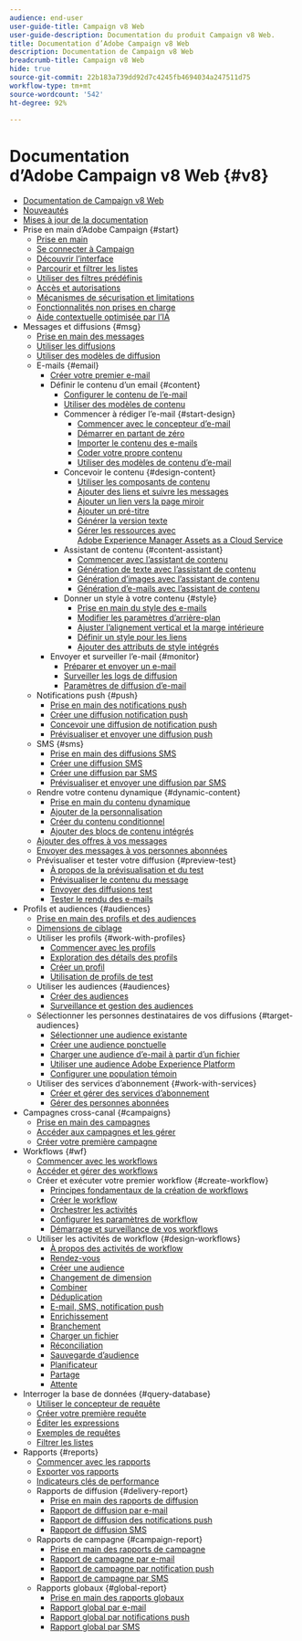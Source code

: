 ```yaml
---
audience: end-user
user-guide-title: Campaign v8 Web
user-guide-description: Documentation du produit Campaign v8 Web.
title: Documentation d’Adobe Campaign v8 Web
description: Documentation de Campaign v8 Web
breadcrumb-title: Campaign v8 Web
hide: true
source-git-commit: 22b183a739dd92d7c4245fb4694034a247511d75
workflow-type: tm+mt
source-wordcount: '542'
ht-degree: 92%

---
```



# Documentation d’Adobe Campaign v8 Web {#v8}

+ [Documentation de Campaign v8 Web](campaign-web-home.md)
+ [Nouveautés](rn/whats-new.md)
+ [Mises à jour de la documentation](rn/documentation-updates.md)
+ Prise en main d’Adobe Campaign {#start}
   + [Prise en main](get-started/get-started.md)
   + [Se connecter à Campaign](get-started/connect-to-campaign.md)
   + [Découvrir l’interface](get-started/user-interface.md)
   + [Parcourir et filtrer les listes](get-started/list-filters.md)
   + [Utiliser des filtres prédéfinis](get-started/predefined-filters.md)
   + [Accès et autorisations](get-started/permissions.md)
   + [Mécanismes de sécurisation et limitations](get-started/guardrails.md)
   + [Fonctionnalités non prises en charge](get-started/unsupported.md)
   + [Aide contextuelle optimisée par l’IA](get-started/using-ai.md)
+ Messages et diffusions {#msg}
   + [Prise en main des messages](msg/gs-messages.md)
   + [Utiliser les diffusions](msg/gs-deliveries.md)
   + [Utiliser des modèles de diffusion](msg/delivery-template.md)
   + E-mails {#email}
      + [Créer votre premier e-mail](email/create-email.md)
      + Définir le contenu d’un email {#content}
         + [Configurer le contenu de l’e-mail](email/edit-content.md)
         + [Utiliser des modèles de contenu](email/create-email-templates.md)
         + Commencer à rédiger l’e-mail {#start-design}
            + [Commencer avec le concepteur d’e-mail](email/get-started-email-designer.md)
            + [Démarrer en partant de zéro](email/create-email-content.md)
            + [Importer le contenu des e-mails](email/existing-content.md)
            + [Coder votre propre contenu](email/code-content.md)
            + [Utiliser des modèles de contenu d’e-mail](email/use-email-templates.md)
         + Concevoir le contenu {#design-content}
            + [Utiliser les composants de contenu](email/content-components.md)
            + [Ajouter des liens et suivre les messages](email/message-tracking.md)
            + [Ajouter un lien vers la page miroir](email/mirror-page.md)
            + [Ajouter un pré-titre](email/preheader.md)
            + [Générer la version texte](email/text-version-email.md)
            + [Gérer les ressources avec Adobe Experience Manager Assets as a Cloud Service](email/aem-assets.md)
         + Assistant de contenu {#content-assistant}
            + [Commencer avec l’assistant de contenu](email/generative-gs.md)
            + [Génération de texte avec l’assistant de contenu](email/generative-content.md)
            + [Génération d’images avec l’assistant de contenu](email/generative-image.md)
            + [Génération d’e-mails avec l’assistant de contenu](email/generative-email.md)
         + Donner un style à votre contenu {#style}
            + [Prise en main du style des e-mails](email/get-started-email-style.md)
            + [Modifier les paramètres d’arrière-plan](email/backgrounds.md)
            + [Ajuster l’alignement vertical et la marge intérieure](email/alignment-and-padding.md)
            + [Définir un style pour les liens](email/styling-links.md)
            + [Ajouter des attributs de style intégrés](email/inline-styling.md)
      + Envoyer et surveiller l’e-mail {#monitor}
         + [Préparer et envoyer un e-mail](monitor/prepare-send.md)
         + [Surveiller les logs de diffusion](monitor/delivery-logs.md)
         + [Paramètres de diffusion d’e-mail](advanced-settings/delivery-settings.md)
   + Notifications push {#push}
      + [Prise en main des notifications push](push/gs-push.md)
      + [Créer une diffusion notification push](push/create-push.md)
      + [Concevoir une diffusion de notification push](push/content-push.md)
      + [Prévisualiser et envoyer une diffusion push](push/send-push.md)
   + SMS {#sms}
      + [Prise en main des diffusions SMS](sms/gs-sms.md)
      + [Créer une diffusion SMS](sms/create-sms.md)
      + [Créer une diffusion par SMS](sms/content-sms.md)
      + [Prévisualiser et envoyer une diffusion par SMS](sms/send-sms.md)
   + Rendre votre contenu dynamique {#dynamic-content}
      + [Prise en main du contenu dynamique](personalization/gs-personalization.md)
      + [Ajouter de la personnalisation](personalization/personalize.md)
      + [Créer du contenu conditionnel](personalization/conditions.md)
      + [Ajouter des blocs de contenu intégrés](personalization/content-blocks.md)
   + [Ajouter des offres à vos messages](msg/offers.md)
   + [Envoyer des messages à vos personnes abonnées](msg/send-to-subscribers.md)
   + Prévisualiser et tester votre diffusion {#preview-test}
      + [À propos de la prévisualisation et du test](preview-test/preview-test.md)
      + [Prévisualiser le contenu du message](preview-test/preview-content.md)
      + [Envoyer des diffusions test](preview-test/test-deliveries.md)
      + [Tester le rendu des e-mails](preview-test/email-rendering.md)
+ Profils et audiences {#audiences}
   + [Prise en main des profils et des audiences](audience/gs-audiences-recipients.md)
   + [Dimensions de ciblage](audience/targeting-dimensions.md)
   + Utiliser les profils {#work-with-profiles}
      + [Commencer avec les profils](audience/about-recipients.md)
      + [Exploration des détails des profils](audience/profile-view.md)
      + [Créer un profil](audience/create-profile.md)
      + [Utilisation de profils de test](audience/test-profiles.md)
   + Utiliser les audiences {#audiences}
      + [Créer des audiences](audience/create-audience.md)
      + [Surveillance et gestion des audiences](audience/manage-audience.md)
   + Sélectionner les personnes destinataires de vos diffusions {#target-audiences}
      + [Sélectionner une audience existante](audience/add-audience.md)
      + [Créer une audience ponctuelle](audience/one-time-audience.md)
      + [Charger une audience d’e-mail à partir d’un fichier](audience/file-audience.md)
      + [Utiliser une audience Adobe Experience Platform](audience/aep-audience.md)
      + [Configurer une population témoin](audience/control-group.md)
   + Utiliser des services d’abonnement {#work-with-services}
      + [Créer et gérer des services d’abonnement](audience/manage-services.md)
      + [Gérer des personnes abonnées](audience/manage-subscribers.md)
+ Campagnes cross-canal {#campaigns}
   + [Prise en main des campagnes](campaigns/gs-campaigns.md)
   + [Accéder aux campagnes et les gérer](campaigns/manage-campaigns.md)
   + [Créer votre première campagne](campaigns/create-campaigns.md)
+ Workflows {#wf}
   + [Commencer avec les workflows](workflows/gs-workflows.md)
   + [Accéder et gérer des workflows](workflows/access-monitor.md)
   + Créer et exécuter votre premier workflow {#create-workflow}
      + [Principes fondamentaux de la création de workflows](workflows/gs-workflow-creation.md)
      + [Créer le workflow](workflows/create-workflow.md)
      + [Orchestrer les activités](workflows/orchestrate-activities.md)
      + [Configurer les paramètres de workflow](workflows/workflow-settings.md)
      + [Démarrage et surveillance de vos workflows](workflows/start-monitor-workflows.md)
   + Utiliser les activités de workflow {#design-workflows}
      + [À propos des activités de workflow](workflows/activities/about-activities.md)
      + [Rendez-vous](workflows/activities/and-join.md)
      + [Créer une audience](workflows/activities/build-audience.md)
      + [Changement de dimension](workflows/activities/change-dimension.md)
      + [Combiner](workflows/activities/combine.md)
      + [Déduplication](workflows/activities/deduplication.md)
      + [E-mail, SMS, notification push](workflows/activities/channels.md)
      + [Enrichissement](workflows/activities/enrichment.md)
      + [Branchement](workflows/activities/fork.md)
      + [Charger un fichier](workflows/activities/load-file.md)
      + [Réconciliation](workflows/activities/reconciliation.md)
      + [Sauvegarde d’audience](workflows/activities/save-audience.md)
      + [Planificateur](workflows/activities/scheduler.md)
      + [Partage](workflows/activities/split.md)
      + [Attente](workflows/activities/wait.md)
+ Interroger la base de données {#query-database}
   + [Utiliser le concepteur de requête](query/query-modeler-overview.md)
   + [Créer votre première requête](query/build-query.md)
   + [Éditer les expressions](query/expression-editor.md)
   + [Exemples de requêtes](query/query-samples.md)
   + [Filtrer les listes](query/filter.md)
+ Rapports {#reports}
   + [Commencer avec les rapports](reporting/gs-reports.md)
   + [Exporter vos rapports](reporting/export-reports.md)
   + [Indicateurs clés de performance](reporting/kpis.md)
   + Rapports de diffusion {#delivery-report}
      + [Prise en main des rapports de diffusion](reporting/delivery-reports.md)
      + [Rapport de diffusion par e-mail](reporting/email-report.md)
      + [Rapport de diffusion des notifications push](reporting/push-report.md)
      + [Rapport de diffusion SMS](reporting/sms-report.md)
   + Rapports de campagne {#campaign-report}
      + [Prise en main des rapports de campagne](reporting/campaign-reports.md)
      + [Rapport de campagne par e-mail](reporting/campaign-reports-email.md)
      + [Rapport de campagne par notification push](reporting/campaign-reports-push.md)
      + [Rapport de campagne par SMS](reporting/campaign-reports-sms.md)
   + Rapports globaux {#global-report}
      + [Prise en main des rapports globaux](reporting/global-reports.md)
      + [Rapport global par e-mail](reporting/global-report-email.md)
      + [Rapport global par notifications push](reporting/global-report-push.md)
      + [Rapport global par SMS](reporting/global-report-sms.md)
